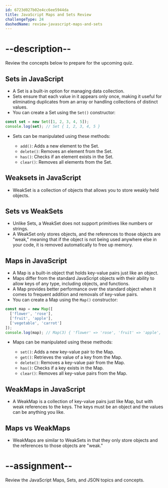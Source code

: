 ```yaml
---
id: 6723d027b02e4cc6ee5944da
title: JavaScript Maps and Sets Review
challengeType: 24
dashedName: review-javascript-maps-and-sets
---
```


# --description--

Review the concepts below to prepare for the upcoming quiz.

## Sets in JavaScript

- A Set is a built-in option for managing data collection. 
- Sets ensure that each value in it appears only once, making it useful for eliminating duplicates from an array or handling collections of distinct values.
- You can create a Set using the `Set()` constructor:

```js
const set = new Set([1, 2, 3, 4, 5]);
console.log(set); // Set { 1, 2, 3, 4, 5 }
```

- Sets can be manipulated using these methods: 
  
  - `add()`: Adds a new element to the Set.
  - `delete()`: Removes an element from the Set.
  - `has()`: Checks if an element exists in the Set.
  - `clear()`: Removes all elements from the Set.

## Weaksets in JavaScript

- WeakSet is a collection of objects that allows you to store weakly held objects.

## Sets vs WeakSets

- Unlike Sets, a WeakSet does not support primitives like numbers or strings.
- A WeakSet only stores objects, and the references to those objects are "weak," meaning that if the object is not being used anywhere else in your code, it is removed automatically to free up memory.

## Maps in JavaScript

- A Map is a built-in object that holds key-value pairs just like an object. 
- Maps differ from the standard JavaScript objects with their ability to allow keys of any type, including objects, and functions.
- A Map provides better performance over the standard object when it comes to frequent addition and removals of key-value pairs.
- You can create a Map using the `Map()` constructor:

```js
const map = new Map([
  ['flower', 'rose'],
  ['fruit', 'apple'],
  ['vegetable', 'carrot']
]);
console.log(map); // Map(3) { 'flower' => 'rose', 'fruit' => 'apple', 'vegetable' => 'carrot' }
```

- Maps can be manipulated using these methods:

  - `set()`: Adds a new key-value pair to the Map.
  - `get()`: Retrieves the value of a key from the Map.
  - `delete()`: Removes a key-value pair from the Map.
  - `has()`: Checks if a key exists in the Map.
  - `clear()`: Removes all key-value pairs from the Map.

## WeakMaps in JavaScript

- A WeakMap is a collection of key-value pairs just like Map, but with weak references to the keys. The keys must be an object and the values can be anything you like.

## Maps vs WeakMaps

- WeakMaps are similar to WeakSets in that they only store objects and the references to those objects are "weak."

# --assignment--

Review the JavaScript Maps, Sets, and JSON topics and concepts.
